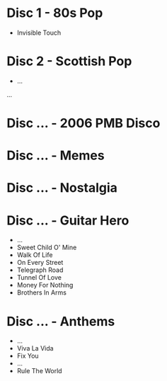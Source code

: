# Disc 1 - 80s Pop

-   Invisible Touch

# Disc 2 - Scottish Pop

-   ...

...

# Disc ... - 2006 PMB Disco

# Disc ... - Memes

# Disc ... - Nostalgia

# Disc ... - Guitar Hero

-   ...
-   Sweet Child O' Mine
-   Walk Of Life
-   On Every Street
-   Telegraph Road
-   Tunnel Of Love
-   Money For Nothing
-   Brothers In Arms

# Disc ... - Anthems

-   ...
-   Viva La Vida
-   Fix You
-   ...
-   Rule The World
